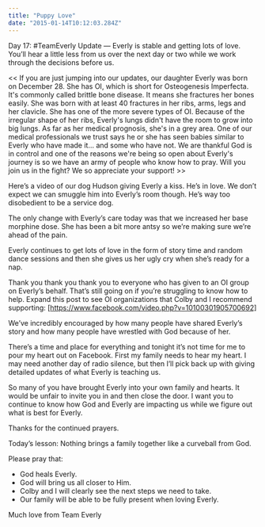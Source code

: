 ```yaml
---
title: "Puppy Love"
date: "2015-01-14T10:12:03.284Z"
---
```


Day 17: #TeamEverly Update — Everly is stable and getting lots of love. You’ll hear a little less from us over the next day or two while we work through the decisions before us.

<< If you are just jumping into our updates, our daughter Everly was born on December 28. She has OI, which is short for Osteogenesis Imperfecta. It's commonly called brittle bone disease. It means she fractures her bones easily. She was born with at least 40 fractures in her ribs, arms, legs and her clavicle. She has one of the more severe types of OI. Because of the irregular shape of her ribs, Everly's lungs didn't have the room to grow into big lungs. As far as her medical prognosis, she's in a grey area. One of our medical professionals we trust says he or she has seen babies similar to Everly who have made it... and some who have not. We are thankful God is in control and one of the reasons we're being so open about Everly's journey is so we have an army of people who know how to pray. Will you join us in the fight? We so appreciate your support! >>

Here’s a video of our dog Hudson giving Everly a kiss. He’s in love. We don’t expect we can smuggle him into Everly’s room though. He’s way too disobedient to be a service dog.

The only change with Everly’s care today was that we increased her base morphine dose. She has been a bit more antsy so we’re making sure we’re ahead of the pain.

Everly continues to get lots of love in the form of story time and random dance sessions and then she gives us her ugly cry when she’s ready for a nap.

Thank you thank you thank you to everyone who has given to an OI group on Everly’s behalf. That’s still going on if you’re struggling to know how to help. Expand this post to see OI organizations that Colby and I recommend supporting: [https://www.facebook.com/video.php?v=10100301905700692]

We’ve incredibly encouraged by how many people have shared Everly’s story and how many people have wrestled with God because of her.

There’s a time and place for everything and tonight it’s not time for me to pour my heart out on Facebook. First my family needs to hear my heart. I may need another day of radio silence, but then I’ll pick back up with giving detailed updates of what Everly is teaching us.

So many of you have brought Everly into your own family and hearts. It would be unfair to invite you in and then close the door. I want you to continue to know how God and Everly are impacting us while we figure out what is best for Everly.

Thanks for the continued prayers.

Today’s lesson: Nothing brings a family together like a curveball from God.

Please pray that:

- God heals Everly.
- God will bring us all closer to Him.
- Colby and I will clearly see the next steps we need to take.
- Our family will be able to be fully present when loving Everly.

Much love from Team Everly
